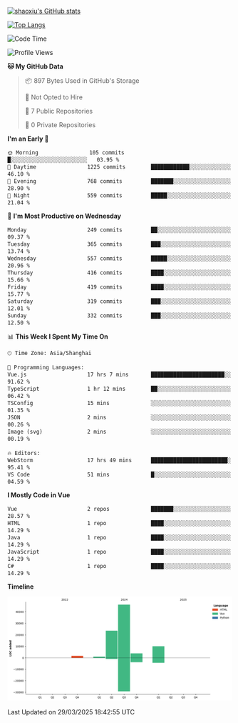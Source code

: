 [![shaoxiu's GitHub stats](https://github-readme-stats.vercel.app/api?username=shaoxiu&count_private=true&show_icons=true)](https://github.com/anuraghazra/github-readme-stats)

[![Top Langs](https://github-readme-stats.vercel.app/api/top-langs/?username=shaoxiu&layout=compact)](https://github.com/anuraghazra/github-readme-stats)


<!--START_SECTION:waka-->
![Code Time](http://img.shields.io/badge/Code%20Time-175%20hrs%2025%20mins-blue)

![Profile Views](http://img.shields.io/badge/Profile%20Views-0-blue)

**🐱 My GitHub Data** 

> 📦 897 Bytes Used in GitHub's Storage 
 > 
> 🚫 Not Opted to Hire
 > 
> 📜 7 Public Repositories 
 > 
> 🔑 0 Private Repositories 
 > 
**I'm an Early 🐤** 

```text
🌞 Morning                105 commits         █░░░░░░░░░░░░░░░░░░░░░░░░   03.95 % 
🌆 Daytime                1225 commits        ████████████░░░░░░░░░░░░░   46.10 % 
🌃 Evening                768 commits         ███████░░░░░░░░░░░░░░░░░░   28.90 % 
🌙 Night                  559 commits         █████░░░░░░░░░░░░░░░░░░░░   21.04 % 
```
📅 **I'm Most Productive on Wednesday** 

```text
Monday                   249 commits         ██░░░░░░░░░░░░░░░░░░░░░░░   09.37 % 
Tuesday                  365 commits         ███░░░░░░░░░░░░░░░░░░░░░░   13.74 % 
Wednesday                557 commits         █████░░░░░░░░░░░░░░░░░░░░   20.96 % 
Thursday                 416 commits         ████░░░░░░░░░░░░░░░░░░░░░   15.66 % 
Friday                   419 commits         ████░░░░░░░░░░░░░░░░░░░░░   15.77 % 
Saturday                 319 commits         ███░░░░░░░░░░░░░░░░░░░░░░   12.01 % 
Sunday                   332 commits         ███░░░░░░░░░░░░░░░░░░░░░░   12.50 % 
```


📊 **This Week I Spent My Time On** 

```text
🕑︎ Time Zone: Asia/Shanghai

💬 Programming Languages: 
Vue.js                   17 hrs 7 mins       ███████████████████████░░   91.62 % 
TypeScript               1 hr 12 mins        ██░░░░░░░░░░░░░░░░░░░░░░░   06.42 % 
TSConfig                 15 mins             ░░░░░░░░░░░░░░░░░░░░░░░░░   01.35 % 
JSON                     2 mins              ░░░░░░░░░░░░░░░░░░░░░░░░░   00.26 % 
Image (svg)              2 mins              ░░░░░░░░░░░░░░░░░░░░░░░░░   00.19 % 

🔥 Editors: 
WebStorm                 17 hrs 49 mins      ████████████████████████░   95.41 % 
VS Code                  51 mins             █░░░░░░░░░░░░░░░░░░░░░░░░   04.59 % 
```

**I Mostly Code in Vue** 

```text
Vue                      2 repos             ███████░░░░░░░░░░░░░░░░░░   28.57 % 
HTML                     1 repo              ████░░░░░░░░░░░░░░░░░░░░░   14.29 % 
Java                     1 repo              ████░░░░░░░░░░░░░░░░░░░░░   14.29 % 
JavaScript               1 repo              ████░░░░░░░░░░░░░░░░░░░░░   14.29 % 
C#                       1 repo              ████░░░░░░░░░░░░░░░░░░░░░   14.29 % 
```



**Timeline**

![Lines of Code chart](https://raw.githubusercontent.com/shaoxiu/shaoxiu/main/assets/bar_graph.png)


 Last Updated on 29/03/2025 18:42:55 UTC
<!--END_SECTION:waka-->
